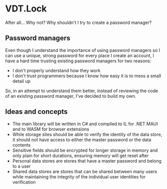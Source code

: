 # VDT.Lock

After all... Why not? Why shouldn't I try to create a password manager?

## Password managers

Even though I understand the importance of using password managers so I can use a unique, strong password for every place I create an account, I have a hard
time trusting existing password managers for two reasons:

- I don't properly understand how they work
- I don't trust programmers because I know how easy it is to mess a small detail up

So, in an attempt to understand them better, instead of reviewing the code of an existing password manager, I've decided to build my own.

## Ideas and concepts

- The main library will be written in C# and compiled to IL for .NET MAUI and to WASM for browser extensions
- While storage sites should be able to verify the identity of the data store, it should not have access to either the master password or the data contents
- Sensitive fields should be encrypted for longer storage in memory and only plain for short durations, ensuring memory will get reset after
- Personal data stores are stores that have a master password and belong to a user
- Shared data stores are stores that can be shared between many users while maintaining the integrity of the individual user identities for verification
